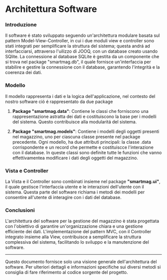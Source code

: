 # Architettura Software
### Introduzione
Il software é stato sviluppato seguendo un'architettura modulare basata sul pattern Model-View-Controller, in cui i due moduli view e controller sono stati integrati per semplificare la struttura del sistema; questa andrá ad interfacciarsi, attraverso l'uilizzo di JOOQ, con un database creato usando SQlite. La connessione al database SQLite è gestita da un componente  che si trova nel package "smartmag.db", il quale fornisce un'interfaccia per stabilire e gestire la connessione con il database, garantendo l'integrità e la coerenza dei dati.


### Modello
Il modello rappresenta i dati e la logica dell'applicazione, nel contesto del nostro software ció é rappresentato da due package 

1. **Package "smartmag.data"**: Contiene le classi che forniscono una rappresentazione astratta dei dati e costituiscono la base per i modelli del sistema. Questo contribuisce alla modularitá del sistema.

2. **Package "smartmag.models"**: Contiene i modelli degli oggetti presenti nel magazzino, uno per ciascuna classe presente nel package precedente. Ogni modello, ha due attributi principali: la classe .data corrispondente e un record che permette e costituiscce l'interazione con il database. In queste classi sono definite tutte le funzioni che vanno effettivamentea modificare i dati degli oggetti del magazzino.

### Vista e Controller
La Vista e il Controller sono combinati insieme nel package **"smartmag.ui"**, il quale gestisce l'interfaccia utente e le interazioni dell'utente con il sistema. Questa parte del software richiama i metodi dei modelli per consentire all'utente di interagire con i dati del database.

### Conclusioni
L'architettura del software per la gestione del magazzino è stata progettata con l'obiettivo di garantire un'organizzazione chiara e una gestione efficiente dei dati. L'implementazione del pattern MVC, con il Controller integrato insieme alla View, contribuisce a semplificare la struttura complessiva del sistema, facilitando lo sviluppo e la manutenzione del software.

--- 

Questo documento fornisce solo una visione generale dell'architettura del software. Per ulteriori dettagli e informazioni specifiche sui diversi metodi si consiglia di fare riferimento al codice sorgente del progetto.
